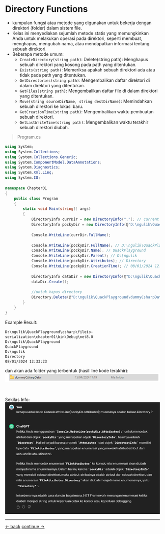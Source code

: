 # Directory Functions
* kumpulan fungsi atau metode yang digunakan untuk bekerja dengan direktori (folder) dalam sistem file.
* Kelas ini menyediakan sejumlah metode statis yang memungkinkan Anda untuk melakukan operasi pada direktori, seperti membuat, menghapus, mengubah nama, atau mendapatkan informasi tentang sebuah direktori. 
* Beberapa metode umum:
    * `CreateDirectory(string path)`: Delete(string path): Menghapus sebuah direktori yang kosong pada path yang ditentukan.
    * `Exists(string path)`: Memeriksa apakah sebuah direktori ada atau tidak pada path yang ditentukan.
    * `GetDirectories(string path)`: Mengembalikan daftar direktori di dalam direktori yang ditentukan.
    * `GetFiles(string path)`: Mengembalikan daftar file di dalam direktori yang ditentukan.
    * `Move(string sourceDirName, string destDirName)`: Memindahkan sebuah direktori ke lokasi baru.
    * `GetCreationTime(string path)`: Mengembalikan waktu pembuatan sebuah direktori.
    * `GetLastWriteTime(string path)`: Mengembalikan waktu terakhir sebuah direktori diubah.

> Program.cs
```csharp
using System;
using System.Collections;
using System.Collections.Generic;
using System.ComponentModel.DataAnnotations;
using System.Diagnostics;
using System.Xml.Linq;
using System.IO;

namespace Chapter01
{
    public class Program
    {
        static void Main(string[] args)
        {
            DirectoryInfo currDir = new DirectoryInfo("."); // current directory
            DirectoryInfo pockyDir = new DirectoryInfo(@"D:\ngulik\QuackPlayground");

            Console.WriteLine(currDir.FullName);

            Console.WriteLine(pockyDir.FullName); // D:\ngulik\QuackPlayground
            Console.WriteLine(pockyDir.Name); // QuackPlayground
            Console.WriteLine(pockyDir.Parent); // D:\ngulik
            Console.WriteLine(pockyDir.Attributes); // Directory
            Console.WriteLine(pockyDir.CreationTime); // 08/01/2024 12:33:23

            DirectoryInfo dataDir = new DirectoryInfo(@"D:\ngulik\QuackPlayground\dummyCsharpData");
            dataDir.Create();

            //untuk hapus directory
            Directory.Delete(@"D:\ngulik\QuackPlayground\dummyCsharpData");
        }
    }
}

```




Example Result:
```terminal
D:\ngulik\QuackPlayground\csharp\fileio-serialization\chapter01\bin\Debug\net8.0
D:\ngulik\QuackPlayground
QuackPlayground
D:\ngulik
Directory
08/01/2024 12:33:23
```

dan akan ada folder yang terbentuk (hasil line kode terakhir): <br>
![Image](../images/basic/34-create-dir-result.png)

<br>

Sekilas Info: <br>
![Image](../images/basic/35-info-about-directory-attribute.png) <br>

-------------------------------









[<- back](https://github.com/QuackPlayground/csharp/blob/main/theory/basic/35.md)
[continue ->](https://github.com/QuackPlayground/csharp/blob/main/theory/basic/37.md)